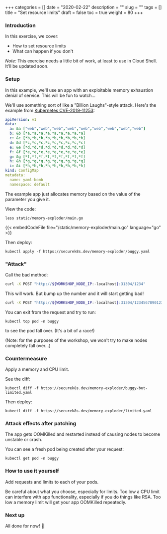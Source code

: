 +++
categories = []
date = "2020-02-22"
description = ""
slug = ""
tags = []
title = "Set resource limits"
draft = false
toc = true
weight = 80
+++

### Introduction
In this exercise, we cover:

 - How to set resource limits
 - What can happen if you don't

_Note:_ This exercise needs a little bit of work, at least to use in Cloud Shell. It'll be updated soon.

### Setup
In this example, we'll use an app with an exploitable
memory exhaustion denial of service. This will be fun to watch...

We'll use something sort of like a "Billion Laughs"-style attack. Here's the example
from [Kubernetes CVE-2019-11253](https://github.com/kubernetes/kubernetes/issues/83253):
```yaml
apiVersion: v1
data:
  a: &a ["web","web","web","web","web","web","web","web","web"]
  b: &b [*a,*a,*a,*a,*a,*a,*a,*a,*a]
  c: &c [*b,*b,*b,*b,*b,*b,*b,*b,*b]
  d: &d [*c,*c,*c,*c,*c,*c,*c,*c,*c]
  e: &e [*d,*d,*d,*d,*d,*d,*d,*d,*d]
  f: &f [*e,*e,*e,*e,*e,*e,*e,*e,*e]
  g: &g [*f,*f,*f,*f,*f,*f,*f,*f,*f]
  h: &h [*g,*g,*g,*g,*g,*g,*g,*g,*g]
  i: &i [*h,*h,*h,*h,*h,*h,*h,*h,*h]
kind: ConfigMap
metadata:
  name: yaml-bomb
  namespace: default
```

The example app just allocates memory based on the value of the parameter you give it.

View the code:

```
less static/memory-exploder/main.go
```

{{< embedCodeFile file="/static/memory-exploder/main.go" language="go" >}}

Then deploy:
```
kubectl apply -f https://securek8s.dev/memory-exploder/buggy.yaml
```

### "Attack"
Call the bad method:
```bash
curl -X POST "http://${WORKSHOP_NODE_IP:-localhost}:31304/1234"
```

This will work. But bump up the number and it will start getting bad!

```bash
curl -X POST "http://${WORKSHOP_NODE_IP:-localhost}:31304/123456789012345"
```

You can exit from the request and try to run:
```
kubectl top pod -n buggy
```
to see the pod fall over.
(It's a bit of a race!)

(Note: for the purposes of the workshop, we won't try to make
nodes completely fall over...)

### Countermeasure
Apply a memory and CPU limit.

See the diff:

```
kubectl diff -f https://securek8s.dev/memory-exploder/buggy-but-limited.yaml
```

Then deploy:

```
kubectl diff -f https://securek8s.dev/memory-exploder/limited.yaml
```

### Attack effects after patching
The app gets OOMKilled and restarted instead of causing nodes to
become unstable or crash.

You can see a fresh pod being created after your request:

```
kubectl get pod -n buggy
```

### How to use it yourself
Add requests and limits to each of your pods.

Be careful about what you choose, especially for limits.
Too low a CPU limit can interfere with app functionality, especially if you do things like RSA.
Too low a memory limit will get your app OOMKilled repeatedly.

### Next up
All done for now! 🙂

<!--
We'll cover effective metadata in the next exercise:

[**Bonus: Apply good, consistent metadata**](../90-metadata)
-->
